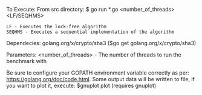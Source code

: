 To Execute:
	From src directory:
	$ go run *.go <number_of_threads> <LF/SEQHMS>

	LF - Executes the lock-free algorithm
	SEQHMS - Executes a sequential implementation of the algorithm

Dependecies:
	golang.org/x/crypto/sha3 ($go get golang.org/x/crypto/sha3)

Parameters:
	<number_of_threads> - The number of threads to run the benchmark with

Be sure to configure your GOPATH environment variable correctly as per: https://golang.org/doc/code.html. 
Some output data will be written to file, if you want to plot it, execute: $gnuplot plot (requires gnuplot)
